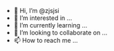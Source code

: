 - 👋 Hi, I’m @zjsjsi
- 👀 I’m interested in ...
- 🌱 I’m currently learning ...
- 💞️ I’m looking to collaborate on ...
- 📫 How to reach me ...

<!---
zjsjsi/zjsjsi is a ✨ special ✨ repository because its `README.md` (this file) appears on your GitHub profile.
You can click the Preview link to take a look at your changes.
--->
